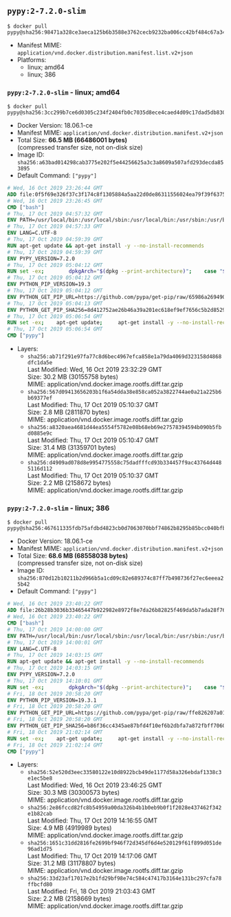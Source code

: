 ## `pypy:2-7.2.0-slim`

```console
$ docker pull pypy@sha256:98471a328ce3aeca125b6b3588e3762cecb9232ba006cc42bf484c67a34c7972
```

-	Manifest MIME: `application/vnd.docker.distribution.manifest.list.v2+json`
-	Platforms:
	-	linux; amd64
	-	linux; 386

### `pypy:2-7.2.0-slim` - linux; amd64

```console
$ docker pull pypy@sha256:3cc299b7ce6d0305c234f2404fb0c7035d8ece4caed4d09c17dad5db830ac223
```

-	Docker Version: 18.06.1-ce
-	Manifest MIME: `application/vnd.docker.distribution.manifest.v2+json`
-	Total Size: **66.5 MB (66486001 bytes)**  
	(compressed transfer size, not on-disk size)
-	Image ID: `sha256:a63bad014298cab3775e202f5e44256625a3c3a8609a507afd293decda853895`
-	Default Command: `["pypy"]`

```dockerfile
# Wed, 16 Oct 2019 23:26:44 GMT
ADD file:0f5f69e326f37c3f174c8f1305884a5aa22d0de86311556024ea79f39f637540 in / 
# Wed, 16 Oct 2019 23:26:45 GMT
CMD ["bash"]
# Thu, 17 Oct 2019 04:57:32 GMT
ENV PATH=/usr/local/bin:/usr/local/sbin:/usr/local/bin:/usr/sbin:/usr/bin:/sbin:/bin
# Thu, 17 Oct 2019 04:57:33 GMT
ENV LANG=C.UTF-8
# Thu, 17 Oct 2019 04:59:39 GMT
RUN apt-get update && apt-get install -y --no-install-recommends 		ca-certificates 		libexpat1 		libffi6 		libgdbm3 		libsqlite3-0 	&& rm -rf /var/lib/apt/lists/*
# Thu, 17 Oct 2019 04:59:39 GMT
ENV PYPY_VERSION=7.2.0
# Thu, 17 Oct 2019 05:04:12 GMT
RUN set -ex; 		dpkgArch="$(dpkg --print-architecture)"; 	case "${dpkgArch##*-}" in 		amd64) pypyArch='linux64'; sha256='05acf28e6a243026ecad933b9361d8f74b41f00818071b76b38c4694cc4c9599' ;; 		arm64) pypyArch='aarch64'; sha256='57b0be053c6a5f069e23b843f38863cf7920f5eef7bc89f2e086e5c3a28a2ba9' ;; 		i386) pypyArch='linux32'; sha256='76d666e5aee54b519d6ec1af4ef0cbdc85f7f9276dd554e97deb026adfd0c936' ;; 		*) echo >&2 "error: current architecture ($dpkgArch) does not have a corresponding PyPy $PYPY_VERSION binary release"; exit 1 ;; 	esac; 		savedAptMark="$(apt-mark showmanual)"; 	apt-get update; 	apt-get install -y --no-install-recommends 		bzip2 		wget 		libncurses5 	; 		wget -O pypy.tar.bz2 "https://bitbucket.org/pypy/pypy/downloads/pypy2.7-v${PYPY_VERSION}-${pypyArch}.tar.bz2" --progress=dot:giga; 	echo "$sha256 *pypy.tar.bz2" | sha256sum -c; 	tar -xjC /usr/local --strip-components=1 -f pypy.tar.bz2; 	find /usr/local/lib-python -depth -type d -a \( -name test -o -name tests \) -exec rm -rf '{}' +; 	rm pypy.tar.bz2; 		pypy --version; 		if [ -f /usr/local/lib_pypy/_ssl_build.py ]; then 		apt-get install -y --no-install-recommends gcc libc6-dev libssl-dev; 		cd /usr/local/lib_pypy; 		pypy _ssl_build.py; 	fi; 		apt-mark auto '.*' > /dev/null; 	[ -z "$savedAptMark" ] || apt-mark manual $savedAptMark > /dev/null; 	find /usr/local -type f -executable -exec ldd '{}' ';' 		| awk '/=>/ { print $(NF-1) }' 		| sort -u 		| xargs -r dpkg-query --search 		| cut -d: -f1 		| sort -u 		| xargs -r apt-mark manual 	; 	apt-get purge -y --auto-remove -o APT::AutoRemove::RecommendsImportant=false; 	rm -rf /var/lib/apt/lists/*; 	pypy --version; 	find /usr/local -depth 		\( 			\( -type d -a \( -name test -o -name tests \) \) 			-o 			\( -type f -a \( -name '*.pyc' -o -name '*.pyo' \) \) 		\) -exec rm -rf '{}' +
# Thu, 17 Oct 2019 05:04:12 GMT
ENV PYTHON_PIP_VERSION=19.3
# Thu, 17 Oct 2019 05:04:12 GMT
ENV PYTHON_GET_PIP_URL=https://github.com/pypa/get-pip/raw/65986a26949050d26e6ec98915da4aade8d8679d/get-pip.py
# Thu, 17 Oct 2019 05:04:13 GMT
ENV PYTHON_GET_PIP_SHA256=8d412752ae26b46a39a201ec618ef9ef7656c5b2d8529cdcbe60cd70dc94f40c
# Thu, 17 Oct 2019 05:06:54 GMT
RUN set -ex; 	apt-get update; 	apt-get install -y --no-install-recommends 		wget 	; 	rm -rf /var/lib/apt/lists/*; 		wget -O get-pip.py "$PYTHON_GET_PIP_URL"; 	echo "$PYTHON_GET_PIP_SHA256 *get-pip.py" | sha256sum --check --strict -; 		pypy get-pip.py 		--disable-pip-version-check 		--no-cache-dir 		"pip==$PYTHON_PIP_VERSION" 	; 	apt-get purge -y --auto-remove wget; 	pip --version; 		find /usr/local -depth 		\( 			\( -type d -a \( -name test -o -name tests \) \) 			-o 			\( -type f -a \( -name '*.pyc' -o -name '*.pyo' \) \) 		\) -exec rm -rf '{}' +; 	rm -f get-pip.py
# Thu, 17 Oct 2019 05:06:54 GMT
CMD ["pypy"]
```

-	Layers:
	-	`sha256:ab71f291e97fa77c8d6bec4967efca858e1a79da4069d323158d4868dfc1da5e`  
		Last Modified: Wed, 16 Oct 2019 23:32:29 GMT  
		Size: 30.2 MB (30155758 bytes)  
		MIME: application/vnd.docker.image.rootfs.diff.tar.gzip
	-	`sha256:567d09413656203b1f6a54dda38e858ca052a3822744ae0a21a225b6b69377ef`  
		Last Modified: Thu, 17 Oct 2019 05:10:37 GMT  
		Size: 2.8 MB (2811870 bytes)  
		MIME: application/vnd.docker.image.rootfs.diff.tar.gzip
	-	`sha256:a8320aea4681d44ea5554f5782e08b68eb69e27578394594b090b5fbd0885e9c`  
		Last Modified: Thu, 17 Oct 2019 05:10:47 GMT  
		Size: 31.4 MB (31359701 bytes)  
		MIME: application/vnd.docker.image.rootfs.diff.tar.gzip
	-	`sha256:d4909ad078d8e9954775558c75dadfffcd93b334457f9ac43764d4485116d112`  
		Last Modified: Thu, 17 Oct 2019 05:10:37 GMT  
		Size: 2.2 MB (2158672 bytes)  
		MIME: application/vnd.docker.image.rootfs.diff.tar.gzip

### `pypy:2-7.2.0-slim` - linux; 386

```console
$ docker pull pypy@sha256:467611335fdb75afdbd4823cb0d7063070bbf74862b8295b85bcc040bfb5a27f
```

-	Docker Version: 18.06.1-ce
-	Manifest MIME: `application/vnd.docker.distribution.manifest.v2+json`
-	Total Size: **68.6 MB (68558038 bytes)**  
	(compressed transfer size, not on-disk size)
-	Image ID: `sha256:870d12b10211b2d966b5a1cd09c82e689374c87ff7b498736f27ec6eeea25b42`
-	Default Command: `["pypy"]`

```dockerfile
# Wed, 16 Oct 2019 23:40:22 GMT
ADD file:26b28b3036b33465447b922982e8972f8e7da26b82825f469da5b7ada28f7611 in / 
# Wed, 16 Oct 2019 23:40:22 GMT
CMD ["bash"]
# Thu, 17 Oct 2019 14:00:00 GMT
ENV PATH=/usr/local/bin:/usr/local/sbin:/usr/local/bin:/usr/sbin:/usr/bin:/sbin:/bin
# Thu, 17 Oct 2019 14:00:01 GMT
ENV LANG=C.UTF-8
# Thu, 17 Oct 2019 14:03:15 GMT
RUN apt-get update && apt-get install -y --no-install-recommends 		ca-certificates 		libexpat1 		libffi6 		libgdbm3 		libsqlite3-0 	&& rm -rf /var/lib/apt/lists/*
# Thu, 17 Oct 2019 14:03:15 GMT
ENV PYPY_VERSION=7.2.0
# Thu, 17 Oct 2019 14:10:01 GMT
RUN set -ex; 		dpkgArch="$(dpkg --print-architecture)"; 	case "${dpkgArch##*-}" in 		amd64) pypyArch='linux64'; sha256='05acf28e6a243026ecad933b9361d8f74b41f00818071b76b38c4694cc4c9599' ;; 		arm64) pypyArch='aarch64'; sha256='57b0be053c6a5f069e23b843f38863cf7920f5eef7bc89f2e086e5c3a28a2ba9' ;; 		i386) pypyArch='linux32'; sha256='76d666e5aee54b519d6ec1af4ef0cbdc85f7f9276dd554e97deb026adfd0c936' ;; 		*) echo >&2 "error: current architecture ($dpkgArch) does not have a corresponding PyPy $PYPY_VERSION binary release"; exit 1 ;; 	esac; 		savedAptMark="$(apt-mark showmanual)"; 	apt-get update; 	apt-get install -y --no-install-recommends 		bzip2 		wget 		libncurses5 	; 		wget -O pypy.tar.bz2 "https://bitbucket.org/pypy/pypy/downloads/pypy2.7-v${PYPY_VERSION}-${pypyArch}.tar.bz2" --progress=dot:giga; 	echo "$sha256 *pypy.tar.bz2" | sha256sum -c; 	tar -xjC /usr/local --strip-components=1 -f pypy.tar.bz2; 	find /usr/local/lib-python -depth -type d -a \( -name test -o -name tests \) -exec rm -rf '{}' +; 	rm pypy.tar.bz2; 		pypy --version; 		if [ -f /usr/local/lib_pypy/_ssl_build.py ]; then 		apt-get install -y --no-install-recommends gcc libc6-dev libssl-dev; 		cd /usr/local/lib_pypy; 		pypy _ssl_build.py; 	fi; 		apt-mark auto '.*' > /dev/null; 	[ -z "$savedAptMark" ] || apt-mark manual $savedAptMark > /dev/null; 	find /usr/local -type f -executable -exec ldd '{}' ';' 		| awk '/=>/ { print $(NF-1) }' 		| sort -u 		| xargs -r dpkg-query --search 		| cut -d: -f1 		| sort -u 		| xargs -r apt-mark manual 	; 	apt-get purge -y --auto-remove -o APT::AutoRemove::RecommendsImportant=false; 	rm -rf /var/lib/apt/lists/*; 	pypy --version; 	find /usr/local -depth 		\( 			\( -type d -a \( -name test -o -name tests \) \) 			-o 			\( -type f -a \( -name '*.pyc' -o -name '*.pyo' \) \) 		\) -exec rm -rf '{}' +
# Fri, 18 Oct 2019 20:58:20 GMT
ENV PYTHON_PIP_VERSION=19.3.1
# Fri, 18 Oct 2019 20:58:20 GMT
ENV PYTHON_GET_PIP_URL=https://github.com/pypa/get-pip/raw/ffe826207a010164265d9cc807978e3604d18ca0/get-pip.py
# Fri, 18 Oct 2019 20:58:20 GMT
ENV PYTHON_GET_PIP_SHA256=b86f36cc4345ae87bfd4f10ef6b2dbfa7a872fbff70608a1e43944d283fd0eee
# Fri, 18 Oct 2019 21:02:14 GMT
RUN set -ex; 	apt-get update; 	apt-get install -y --no-install-recommends 		wget 	; 	rm -rf /var/lib/apt/lists/*; 		wget -O get-pip.py "$PYTHON_GET_PIP_URL"; 	echo "$PYTHON_GET_PIP_SHA256 *get-pip.py" | sha256sum --check --strict -; 		pypy get-pip.py 		--disable-pip-version-check 		--no-cache-dir 		"pip==$PYTHON_PIP_VERSION" 	; 	apt-get purge -y --auto-remove wget; 	pip --version; 		find /usr/local -depth 		\( 			\( -type d -a \( -name test -o -name tests \) \) 			-o 			\( -type f -a \( -name '*.pyc' -o -name '*.pyo' \) \) 		\) -exec rm -rf '{}' +; 	rm -f get-pip.py
# Fri, 18 Oct 2019 21:02:14 GMT
CMD ["pypy"]
```

-	Layers:
	-	`sha256:52e520d3eec33580122e10d8922bcb49de1177d58a326ebdaf1338c3e1ec5be8`  
		Last Modified: Wed, 16 Oct 2019 23:46:25 GMT  
		Size: 30.3 MB (30300573 bytes)  
		MIME: application/vnd.docker.image.rootfs.diff.tar.gzip
	-	`sha256:2e86fccd82fc8b54959a00da326b4b1b0eb9b0f1f2028e437462f342e1b82cab`  
		Last Modified: Thu, 17 Oct 2019 14:16:55 GMT  
		Size: 4.9 MB (4919989 bytes)  
		MIME: application/vnd.docker.image.rootfs.diff.tar.gzip
	-	`sha256:1651c31dd2816fe2699bf946f72d345df6d4e520129f61f899d051de96ad1d75`  
		Last Modified: Thu, 17 Oct 2019 14:17:06 GMT  
		Size: 31.2 MB (31178807 bytes)  
		MIME: application/vnd.docker.image.rootfs.diff.tar.gzip
	-	`sha256:33d23af17017e2b1fd29bf98e74c584c47417b3164e131bc297cfa78ffbcfd80`  
		Last Modified: Fri, 18 Oct 2019 21:03:43 GMT  
		Size: 2.2 MB (2158669 bytes)  
		MIME: application/vnd.docker.image.rootfs.diff.tar.gzip
